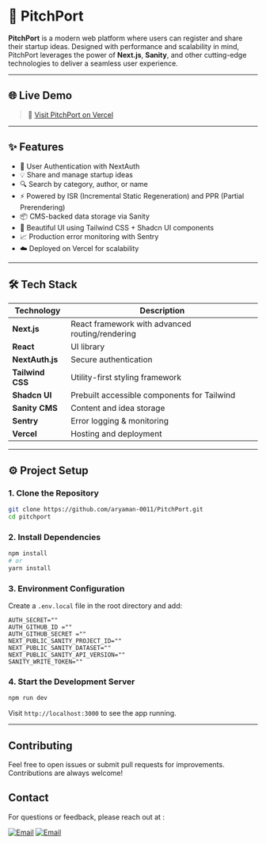 # 🚀 PitchPort

**PitchPort** is a modern web platform where users can register and share their startup ideas. Designed with performance and scalability in mind, PitchPort leverages the power of **Next.js**, **Sanity**, and other cutting-edge technologies to deliver a seamless user experience.

---

## 🌐 Live Demo

> 🔗 [Visit PitchPort on Vercel](https://pitch-port.vercel.app/)

---

## ✨ Features

- 🔐 User Authentication with NextAuth
- 💡 Share and manage startup ideas
- 🔍 Search by category, author, or name
- ⚡️ Powered by ISR (Incremental Static Regeneration) and PPR (Partial Prerendering)
- 📦 CMS-backed data storage via Sanity
- 🎨 Beautiful UI using Tailwind CSS + Shadcn UI components
- 📈 Production error monitoring with Sentry
- ☁️ Deployed on Vercel for scalability

---

## 🛠️ Tech Stack

| Technology     | Description                                      |
|----------------|--------------------------------------------------|
| **Next.js**    | React framework with advanced routing/rendering |
| **React**      | UI library                                       |
| **NextAuth.js**| Secure authentication                           |
| **Tailwind CSS** | Utility-first styling framework               |
| **Shadcn UI**  | Prebuilt accessible components for Tailwind     |
| **Sanity CMS** | Content and idea storage                        |
| **Sentry**     | Error logging & monitoring                      |
| **Vercel**     | Hosting and deployment                          |

---

## ⚙️ Project Setup

### 1. Clone the Repository

```bash
git clone https://github.com/aryaman-0011/PitchPort.git
cd pitchport
```

### 2. Install Dependencies

```bash
npm install
# or
yarn install
```

### 3. Environment Configuration

Create a `.env.local` file in the root directory and add:

```env
AUTH_SECRET=""
AUTH_GITHUB_ID =""
AUTH_GITHUB_SECRET =""
NEXT_PUBLIC_SANITY_PROJECT_ID=""
NEXT_PUBLIC_SANITY_DATASET=""
NEXT_PUBLIC_SANITY_API_VERSION=""
SANITY_WRITE_TOKEN=""
```

### 4. Start the Development Server

```bash
npm run dev
```

Visit `http://localhost:3000` to see the app running.

---

## Contributing
Feel free to open issues or submit pull requests for improvements. Contributions are always welcome!


## Contact
For questions or feedback, please reach out at : 

[![Email](https://skillicons.dev/icons?i=gmail&theme=dark)](mailto:kushwaha.aryaman21@gmail.com)
[![Email](https://skillicons.dev/icons?i=linkedin&theme=dark)](https://www.linkedin.com/in/aryaman-kushwaha-b60b2028a/)
